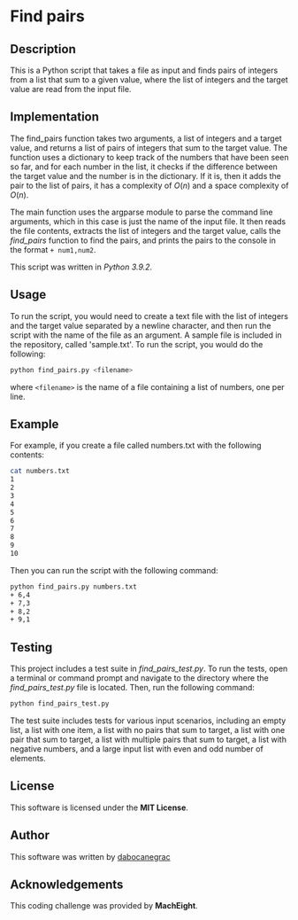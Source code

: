 # Find pairs

## Description

This is a Python script that takes a file as input and finds pairs of integers from a list that sum to a given value, where the list of integers and the target value are read from the input file. 

## Implementation

The find_pairs function takes two arguments, a list of integers and a target value, and returns a list of pairs of integers that sum to the target value. The function uses a dictionary to keep track of the numbers that have been seen so far, and for each number in the list, it checks if the difference between the target value and the number is in the dictionary. If it is, then it adds the pair to the list of pairs, it has a complexity of $O(n)$ and a space complexity of $O(n)$.

The main function uses the argparse module to parse the command line arguments, which in this case is just the name of the input file. It then reads the file contents, extracts the list of integers and the target value, calls the *find_pairs* function to find the pairs, and prints the pairs to the console in the format ```+ num1,num2```.

This script was written in *Python 3.9.2*.

## Usage

To run the script, you would need to create a text file with the list of integers and the target value separated by a newline character, and then run the script with the name of the file as an argument. A sample file is included in the repository, called 'sample.txt'. To run the script, you would do the following:

```bash
python find_pairs.py <filename>
```

where `<filename>` is the name of a file containing a list of numbers, one per line.

## Example

For example, if you create a file called numbers.txt with the following contents:
```bash
cat numbers.txt
1
2
3
4
5
6
7
8
9
10
```
Then you can run the script with the following command:
```bash
python find_pairs.py numbers.txt
+ 6,4
+ 7,3
+ 8,2
+ 9,1
```

## Testing
This project includes a test suite in *find_pairs_test.py*. To run the tests, open a terminal or command prompt and navigate to the directory where the *find_pairs_test.py* file is located. Then, run the following command:
```bash
python find_pairs_test.py
```
The test suite includes tests for various input scenarios, including an empty list, a list with one item, a list with no pairs that sum to target, a list with one pair that sum to target, a list with multiple pairs that sum to target, a list with negative numbers, and a large input list with even and odd number of elements.

## License

This software is licensed under the **MIT License**.

## Author

This software was written by [dabocanegrac](https://github.com/dabocanegrac)

## Acknowledgements

This coding challenge was provided by **MachEight**.

